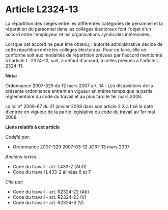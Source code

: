 # Article L2324-13

La répartition des sièges entre les différentes catégories de personnel et la répartition du personnel dans les collèges
électoraux font l'objet d'un accord entre l'employeur et les organisations syndicales intéressées.

Lorsque cet accord ne peut être obtenu, l'autorité administrative décide de cette répartition entre les collèges électoraux.
Pour ce faire, elle se conforme soit aux modalités de répartition prévues par l'accord mentionné à l'article L. 2324-12,
soit, à défaut d'accord, à celles prévues à l'article L. 2324-11.

**Nota:**

Ordonnance 2007-329 du 12 mars 2007 art. 14 : Les dispositions de la présente ordonnance entrent en vigueur en même temps que
la partie réglementaire du code du travail et au plus tard le 1er mars 2008. 

La loi n° 2008-67 du 21 janvier 2008 dans son article 2 X a fixé la date d'entrée en vigueur de la partie législative du code
du travail au 1er mai 2008.

**Liens relatifs à cet article**

_Codifié par_:

  - Ordonnance 2007-329 2007-03-12 JORF 13 mars 2007

_Anciens textes_:

  - Code du travail - art. L433-2 (AbD)
  - Code du travail L433-2 alinéas 6 et 7

_Cité par_:

  - Code du travail - art. R2324-22 (Ab)
  - Code du travail - art. R2324-23 (V)
  - Code du travail - art. R2324-3 (V)
